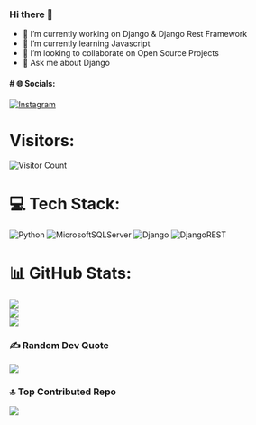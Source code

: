 ### Hi there 👋

- 🔭 I’m currently working on Django & Django Rest Framework
- 🌱 I’m currently learning Javascript
- 👯 I’m looking to collaborate on Open Source Projects
- 💬 Ask me about Django



#### # 🌐 Socials:
[![Instagram](https://img.shields.io/badge/Instagram-%23E4405F.svg?logo=Instagram&logoColor=white)](https://instagram.com/divyanshurana_312) 
# Visitors:
![Visitor Count](https://profile-counter.glitch.me/{divyansh453}/count.svg)
# 💻 Tech Stack:
![Python](https://img.shields.io/badge/python-3670A0?style=for-the-badge&logo=python&logoColor=ffdd54) ![MicrosoftSQLServer](https://img.shields.io/badge/Microsoft%20SQL%20Sever-CC2927?style=for-the-badge&logo=microsoft%20sql%20server&logoColor=white) ![Django](https://img.shields.io/badge/django-%23092E20.svg?style=for-the-badge&logo=django&logoColor=white) ![DjangoREST](https://img.shields.io/badge/DJANGO-REST-ff1709?style=for-the-badge&logo=django&logoColor=white&color=ff1709&labelColor=gray)
# 📊 GitHub Stats:
![](https://github-readme-stats.vercel.app/api?username=divyansh453&theme=dark&hide_border=false&include_all_commits=false&count_private=false)<br/>
![](https://github-readme-streak-stats.herokuapp.com/?user=divyansh453&theme=dark&hide_border=false)<br/>
![](https://github-readme-stats.vercel.app/api/top-langs/?username=divyansh453&theme=dark&hide_border=false&include_all_commits=false&count_private=false&layout=compact)

### ✍️ Random Dev Quote
![](https://quotes-github-readme.vercel.app/api?type=horizontal&theme=radical)

### 🔝 Top Contributed Repo
![](https://github-contributor-stats.vercel.app/api?username=divyansh453&limit=5&theme=dark&combine_all_yearly_contributions=true)

<!-- ### 😂 Random Dev Meme
<img src="https://rm.up.railway.app/" width="512px"/>
![](https://visitcount.itsvg.in/api?id=divyansh453&icon=0&color=0)](https://visitcount.itsvg.in) -->

